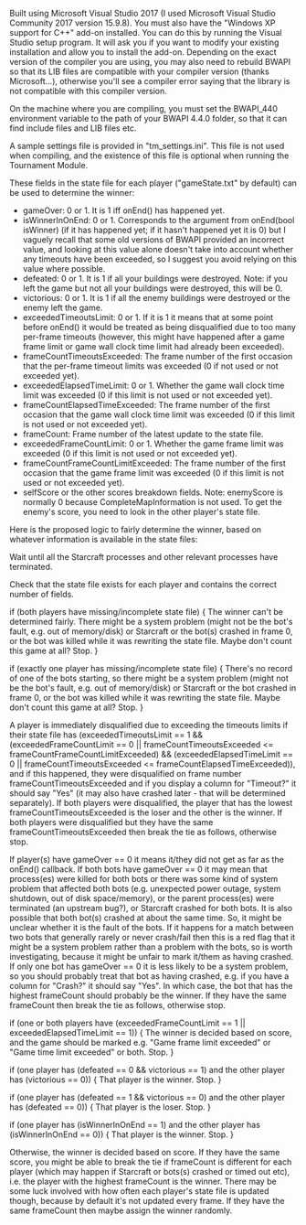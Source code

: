 Built using Microsoft Visual Studio 2017 (I used Microsoft Visual Studio Community 2017 version 15.9.8). You must also have the "Windows XP support for C++" add-on installed. You can do this by running the Visual Studio setup program. It will ask you if you want to modify your existing installation and allow you to install the add-on. Depending on the exact version of the compiler you are using, you may also need to rebuild BWAPI so that its LIB files are compatible with your compiler version (thanks Microsoft...), otherwise you'll see a compiler error saying that the library is not compatible with this compiler version.

On the machine where you are compiling, you must set the BWAPI_440 environment variable to the path of your BWAPI 4.4.0 folder, so that it can find include files and LIB files etc.

A sample settings file is provided in "tm_settings.ini". This file is not used when compiling, and the existence of this file is optional when running the Tournament Module.

These fields in the state file for each player ("gameState.txt" by default) can be used to determine the winner:
* gameOver: 0 or 1. It is 1 iff onEnd() has happened yet.
* isWinnerInOnEnd: 0 or 1. Corresponds to the argument from onEnd(bool isWinner) (if it has happened yet; if it hasn't happened yet it is 0) but I vaguely recall that some old versions of BWAPI provided an incorrect value, and looking at this value alone doesn't take into account whether any timeouts have been exceeded, so I suggest you avoid relying on this value where possible.
* defeated: 0 or 1. It is 1 if all your buildings were destroyed. Note: if you left the game but not all your buildings were destroyed, this will be 0.
* victorious: 0 or 1. It is 1 if all the enemy buildings were destroyed or the enemy left the game.
* exceededTimeoutsLimit: 0 or 1. If it is 1 it means that at some point before onEnd() it would be treated as being disqualified due to too many per-frame timeouts (however, this might have happened after a game frame limit or game wall clock time limit had already been exceeded).
* frameCountTimeoutsExceeded: The frame number of the first occasion that the per-frame timeout limits was exceeded (0 if not used or not exceeded yet).
* exceededElapsedTimeLimit: 0 or 1. Whether the game wall clock time limit was exceeded (0 if this limit is not used or not exceeded yet).
* frameCountElapsedTimeExceeded: The frame number of the first occasion that the game wall clock time limit was exceeded (0 if this limit is not used or not exceeded yet).
* frameCount: Frame number of the latest update to the state file.
* exceededFrameCountLimit: 0 or 1. Whether the game frame limit was exceeded (0 if this limit is not used or not exceeded yet).
* frameCountFrameCountLimitExceeded: The frame number of the first occasion that the game frame limit was exceeded (0 if this limit is not used or not exceeded yet).
* selfScore or the other scores breakdown fields. Note: enemyScore is normally 0 because CompleteMapInformation is not used. To get the enemy's score, you need to look in the other player's state file.

Here is the proposed logic to fairly determine the winner, based on whatever information is available in the state files:

Wait until all the Starcraft processes and other relevant processes have terminated.

Check that the state file exists for each player and contains the correct number of fields.

if (both players have missing/incomplete state file)
{
    The winner can't be determined fairly. There might be a system problem (might not be the bot's fault, e.g. out of memory/disk) or Starcraft or the bot(s) crashed in frame 0, or the bot was killed while it was rewriting the state file. Maybe don't count this game at all? Stop.
}

if (exactly one player has missing/incomplete state file)
{
    There's no record of one of the bots starting, so there might be a system problem (might not be the bot's fault, e.g. out of memory/disk) or Starcraft or the bot crashed in frame 0, or the bot was killed while it was rewriting the state file. Maybe don't count this game at all? Stop.
}

A player is immediately disqualified due to exceeding the timeouts limits if their state file has (exceededTimeoutsLimit == 1 && (exceededFrameCountLimit == 0 || frameCountTimeoutsExceeded <= frameCountFrameCountLimitExceeded) && (exceededElapsedTimeLimit == 0 || frameCountTimeoutsExceeded <= frameCountElapsedTimeExceeded)), and if this happened, they were disqualified on frame number frameCountTimeoutsExceeded and if you display a column for "Timeout?" it should say "Yes" (it may also have crashed later - that will be determined separately). If both players were disqualified, the player that has the lowest frameCountTimeoutsExceeded is the loser and the other is the winner. If both players were disqualified but they have the same frameCountTimeoutsExceeded then break the tie as follows, otherwise stop.

If player(s) have gameOver == 0 it means it/they did not get as far as the onEnd() callback. If both bots have gameOver == 0 it may mean that process(es) were killed for both bots or there was some kind of system problem that affected both bots (e.g. unexpected power outage, system shutdown, out of disk space/memory), or the parent process(es) were terminated (an upstream bug?), or Starcraft crashed for both bots. It is also possible that both bot(s) crashed at about the same time. So, it might be unclear whether it is the fault of the bots. If it happens for a match between two bots that generally rarely or never crash/fail then this is a red flag that it might be a system problem rather than a problem with the bots, so is worth investigating, because it might be unfair to mark it/them as having crashed. If only one bot has gameOver == 0 it is less likely to be a system problem, so you should probably treat that bot as having crashed, e.g. if you have a column for "Crash?" it should say "Yes". In which case, the bot that has the highest frameCount should probably be the winner. If they have the same frameCount then break the tie as follows, otherwise stop.

if (one or both players have (exceededFrameCountLimit == 1 || exceededElapsedTimeLimit == 1))
{
    The winner is decided based on score, and the game should be marked e.g. "Game frame limit exceeded" or "Game time limit exceeded" or both. Stop.
}

if (one player has (defeated == 0 && victorious == 1) and the other player has (victorious == 0))
{
    That player is the winner. Stop.
}

if (one player has (defeated == 1 && victorious == 0) and the other player has (defeated == 0))
{
    That player is the loser. Stop.
}

if (one player has (isWinnerInOnEnd == 1) and the other player has (isWinnerInOnEnd == 0))
{
    That player is the winner. Stop.
}

Otherwise, the winner is decided based on score. If they have the same score, you might be able to break the tie if frameCount is different for each player (which may happen if Starcraft or bots(s) crashed or timed out etc), i.e. the player with the highest frameCount is the winner. There may be some luck involved with how often each player's state file is updated though, because by default it's not updated every frame. If they have the same frameCount then maybe assign the winner randomly.

